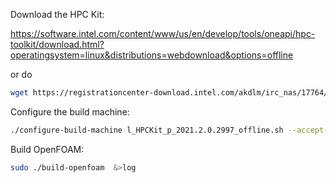 Download the HPC Kit:

https://software.intel.com/content/www/us/en/develop/tools/oneapi/hpc-toolkit/download.html?operatingsystem=linux&distributions=webdownload&options=offline

or do 

```bash
wget https://registrationcenter-download.intel.com/akdlm/irc_nas/17764/l_HPCKit_p_2021.2.0.2997_offline.sh 
```

Configure the build machine:

```bash
./configure-build-machine l_HPCKit_p_2021.2.0.2997_offline.sh --accept-eula
```

Build OpenFOAM:

```bash
sudo ./build-openfoam  &>log 
```

